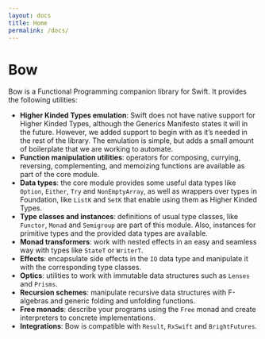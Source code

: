 ```yaml
---
layout: docs
title: Home
permalink: /docs/
---
```


# Bow

Bow is a Functional Programming companion library for Swift. It provides the following utilities:

- **Higher Kinded Types emulation**: Swift does not have native support for Higher Kinded Types, although the Generics Manifesto states it will in the future. However, we added support to begin with as it’s needed in the rest of the library. The emulation is simple, but adds a small amount of boilerplate that we are working to automate.
- **Function manipulation utilities**: operators for composing, currying, reversing, complementing, and memoizing functions are available as part of the core module.
- **Data types**: the core module provides some useful data types like `Option`, `Either`, `Try` and `NonEmptyArray`, as well as wrappers over types in Foundation, like `ListK` and `SetK` that enable using them as Higher Kinded Types.
- **Type classes and instances**: definitions of usual type classes, like `Functor`, `Monad` and `Semigroup` are part of this module. Also, instances for primitive types and the provided data types are available.
- **Monad transformers**: work with nested effects in an easy and seamless way with types like `StateT` or `WriterT`.
- **Effects**: encapsulate side effects in the `IO` data type and manipulate it with the corresponding type classes.
- **Optics**: utilities to work with immutable data structures such as `Lenses` and `Prisms`.
- **Recursion schemes**: manipulate recursive data structures with F-algebras and generic folding and unfolding functions.
- **Free monads**: describe your programs using the `Free` monad and create interpreters to concrete implementations.
- **Integrations**: Bow is compatible with `Result`, `RxSwift` and `BrightFutures`.

